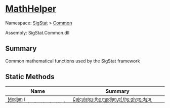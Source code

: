 # [MathHelper](./MathHelper.md)

Namespace: [SigStat]() > [Common](./README.md)

Assembly: SigStat.Common.dll

## Summary
Common mathematical functions used by the SigStat framework

## Static Methods

| Name | Summary | 
| --- | --- | 
| <sub>[Median](./Methods/MathHelper-100663401.md) ( [`IEnumerable`](https://docs.microsoft.com/en-us/dotnet/api/System.Collections.Generic.IEnumerable-1)\<[`Double`](https://docs.microsoft.com/en-us/dotnet/api/System.Double)> )</sub><div style="margin: -28px 0px 0px 0px;"><img width=200/>  | <sub>Calculates the median of the given data series</sub><div style="margin: -28px 0px 0px 0px;"><img width=200/>  | <br>
| <sub>[Min](./Methods/MathHelper-100663400.md) ( [`Double`](https://docs.microsoft.com/en-us/dotnet/api/System.Double), [`Double`](https://docs.microsoft.com/en-us/dotnet/api/System.Double), [`Double`](https://docs.microsoft.com/en-us/dotnet/api/System.Double) )</sub><div style="margin: -28px 0px 0px 0px;"><img width=200/>  | <sub>Returns the smallest of the three double parameters</sub><div style="margin: -28px 0px 0px 0px;"><img width=200/>  | <br>


